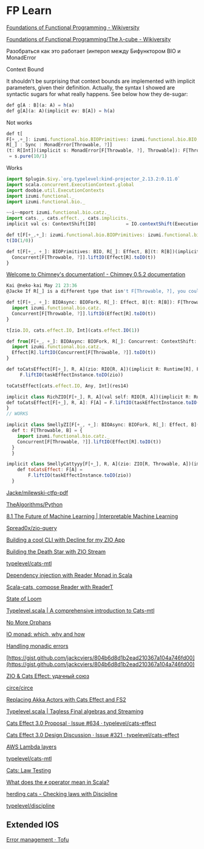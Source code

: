 
# FP Learn

[Foundations of Functional Programming - Wikiversity](https://en.wikiversity.org/wiki/Foundations_of_Functional_Programming)

[Foundations of Functional Programming/The λ-cube - Wikiversity](https://en.wikiversity.org/wiki/Foundations_of_Functional_Programming/The_%CE%BB-cube)

Разобраться как это работает (интероп между Бифунктором BIO и MonadError

Context Bound

It shouldn’t be surprising that context bounds are implemented with implicit parameters, given their definition. Actually, the syntax I showed are syntactic sugars for what really happens. See below how they de-sugar:

```jsx
def g[A : B](a: A) = h(a)
def g[A](a: A)(implicit ev: B[A]) = h(a)

```

Not works

```jsx
def t[
F[+_,+_]: izumi.functional.bio.BIOPrimitives: izumi.functional.bio.BIO, 
R[_] : Sync : MonadError[Throwable, ?]]
(t: R[Int])(implicit s: MonadError[F[Throwable, ?], Throwable]): F[Throwable, Int]
 = s.pure(10/1)
```

Works

```jsx
import $plugin.$ivy.`org.typelevel:kind-projector_2.13.2:0.11.0`
import scala.concurrent.ExecutionContext.global
import doobie.util.ExecutionContexts
import izumi.functional._
import izumi.functional.bio._

~~i~~mport izumi.functional.bio.catz._
import cats._, cats.effect._, cats.implicits._
implicit val cs: ContextShift[IO]           = IO.contextShift(ExecutionContexts.synchronous)

def t[F[+_,+_]: izumi.functional.bio.BIOPrimitives: izumi.functional.bio.BIO : izumi.functional.bio.BIOApplicative, R[_] : Sync :MonadError[?[_], Throwable], B](t: R[B])(implicit s: MonadError[R, Throwable]): F[Throwable, Int] = MonadError[F[Throwable, ?], Throwable].pure(10 / 0)
t(IO(1/0))

def t[F[+_, +_]: BIOPrimitives: BIO, R[_]: Effect, B](t: R[B])(implicit cs: ContextShift[R]): F[Throwable, B] = {
  Concurrent[F[Throwable, ?]].liftIO(Effect[R].toIO(t))
}
```

[Welcome to Chimney's documentation! - Chimney 0.5.2 documentation](https://scalalandio.github.io/chimney/)

```jsx
Kai @neko-kai May 21 23:36
@Jacke If R[_] is a different type that isn't F[Throwable, ?], you could do it like this:

def t[F[+_, +_]: BIOAsync: BIOFork, R[_]: Effect, B](t: R[B]): F[Throwable, B] = {
  import izumi.functional.bio.catz._
  Concurrent[F[Throwable, ?]].liftIO(Effect[R].toIO(t))
}

t[zio.IO, cats.effect.IO, Int](cats.effect.IO(1))

def from[F[+_, +_]: BIOAsync: BIOFork, R[_]: Concurrent: ContextShift: Effect, B](t: F[_, B]): R[B] = {
  import izumi.functional.bio.catz._
  Effect[R].liftIO(Concurrent[F[Throwable, ?]].toIO(t))
}

def toCatsEffect[F[+_], R, A](zio: RIO[R, A])(implicit R: Runtime[R], F: LiftIO[F]): F[A] =
     F.liftIO(taskEffectInstance.toIO(zio))

toCatsEffect[cats.effect.IO, Any, Int](res14)

implicit class RichZIO[F[+_], R, A](val self: RIO[R, A])(implicit R: Runtime[R], F: LiftIO[F]) extends AnyVal {
def toCatsEffect[F[+_], R, A]: F[A] = F.liftIO(taskEffectInstance.toIO(self))
}
// WORKS

implicit class SmellyZI[F[+_, +_]: BIOAsync: BIOFork, R[_]: Effect, B](t: R[B]) {
  def t: F[Throwable, B] = {
    import izumi.functional.bio.catz._
    Concurrent[F[Throwable, ?]].liftIO(Effect[R].toIO(t))
  }
  }

implicit class SmellyCattyyy[F[+_], R, A](zio: ZIO[R, Throwable, A])(implicit R: Runtime[R], F: LiftIO[F]) {
    def toCatsEffect: F[A] =
        F.liftIO(taskEffectInstance.toIO(zio))
  }
```

[Jacke/milewski-ctfp-pdf](https://github.com/Jacke/milewski-ctfp-pdf)

[TheAlgorithms/Python](https://github.com/TheAlgorithms/Python)

[8.1 The Future of Machine Learning | Interpretable Machine Learning](https://christophm.github.io/interpretable-ml-book/the-future-of-machine-learning.html)

[Spread0x/zio-query](https://github.com/Spread0x/zio-query)

[Building a cool CLI with Decline for my ZIO App](https://medium.com/@pascal.mengelt/building-a-cool-cli-with-decline-for-my-zio-app-80e095b2899a)

[Building the Death Star with ZIO Stream](https://juliano-alves.com/2020/05/04/deathstar-zio-stream/?utm_campaign=ZIO%20News&utm_medium=email&utm_source=Revue%20newsletter)

[typelevel/cats-mtl](https://github.com/typelevel/cats-mtl/blob/master/core/src/main/scala/cats/mtl/instances/readert.scala)

[Dependency injection with Reader Monad in Scala](https://medium.com/rahasak/dependency-injection-with-reader-monad-in-scala-fe05b29e04dd)

[Scala-cats, compose Reader with ReaderT](https://stackoverflow.com/questions/55375125/scala-cats-compose-reader-with-readert)

[State of Loom](http://cr.openjdk.java.net/~rpressler/loom/loom/sol1_part1.html)

[Typelevel.scala | A comprehensive introduction to Cats-mtl](https://typelevel.org/blog/2018/10/06/intro-to-mtl.html)

[No More Orphans](https://blog.7mind.io/no-more-orphans.html)

[IO monad: which, why and how](https://kubuszok.com/2019/io-monad-which-why-and-how/)

[Handling monadic errors](https://miklos-martin.github.io/learn/fp/2017/09/28/handling-monadic-errors.html)

[https://gist.github.com/jackcviers/804b6d8d1b2ead210367a104a746fd00](https://gist.github.com/jackcviers/804b6d8d1b2ead210367a104a746fd00)

[ZIO & Cats Effect: удачный союз](https://habr.com/ru/company/oleg-bunin/blog/472386/)

[circe/circe](https://github.com/circe/circe/blob/d8c869733446545c2d54ffe632dfdccaa0bbe9ec/modules/generic-simple/src/main/scala/io/circe/generic/simple/util/macros/JsonCodecMacros.scala)

[Replacing Akka Actors with Cats Effect and FS2](https://vlovgr.github.io/actors-cats-effect-fs2/#1)

[Typelevel.scala | Tagless Final algebras and Streaming](https://typelevel.org/blog/2018/05/09/tagless-final-streaming.html)

[Cats Effect 3.0 Proposal · Issue #634 · typelevel/cats-effect](https://github.com/typelevel/cats-effect/issues/634)

[Cats Effect 3.0 Design Discussion · Issue #321 · typelevel/cats-effect](https://github.com/typelevel/cats-effect/issues/321)

[](https://typelevel.org/cats-mtl/lifting-classes.html)

[AWS Lambda layers](https://docs.aws.amazon.com/lambda/latest/dg/configuration-layers.html)

[typelevel/cats-mtl](https://github.com/typelevel/cats-mtl/blob/dd5602ee8f18d24e44974eb91a5bed77fee9a896/tests/src/test/scala/cats/mtl/tests/WriterTTests.scala)

[Cats: Law Testing](https://typelevel.org/cats/typeclasses/lawtesting.html)

[What does the `#` operator mean in Scala?](https://stackoverflow.com/questions/9443004/what-does-the-operator-mean-in-scala)

[herding cats - Checking laws with Discipline](http://eed3si9n.com/herding-cats/checking-laws-with-discipline.html)

[typelevel/discipline](https://github.com/typelevel/discipline/blob/master/core/src/test/scala/org/typelevel/discipline/laws.scala)

## Extended IOS

[Error management · Tofu](https://tinkoffcreditsystems.github.io/tofu/docs/errors)